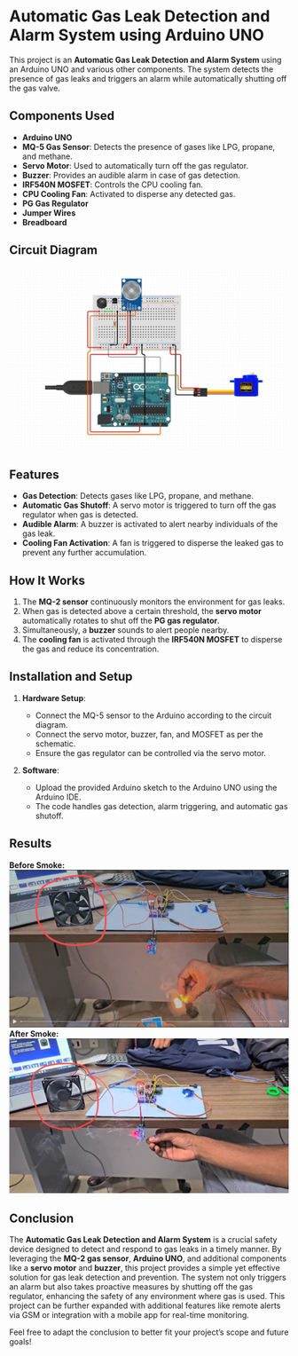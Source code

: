# Automatic Gas Leak Detection and Alarm System using Arduino UNO

This project is an **Automatic Gas Leak Detection and Alarm System** using an Arduino UNO and various other components. The system detects the presence of gas leaks and triggers an alarm while automatically shutting off the gas valve.

## Components Used
- **Arduino UNO**
- **MQ-5 Gas Sensor**: Detects the presence of gases like LPG, propane, and methane.
- **Servo Motor**: Used to automatically turn off the gas regulator.
- **Buzzer**: Provides an audible alarm in case of gas detection.
- **IRF540N MOSFET**: Controls the CPU cooling fan.
- **CPU Cooling Fan**: Activated to disperse any detected gas.
- **PG Gas Regulator**
- **Jumper Wires**
- **Breadboard**

## Circuit Diagram
![Circuit Diagram](https://github.com/fenicXs/Automatic-Gas-leak-detection-and-alarm-system-using-Arduino-UNO/blob/main/circuit%20diagram.jpg?raw=true)

## Features
- **Gas Detection**: Detects gases like LPG, propane, and methane.
- **Automatic Gas Shutoff**: A servo motor is triggered to turn off the gas regulator when gas is detected.
- **Audible Alarm**: A buzzer is activated to alert nearby individuals of the gas leak.
- **Cooling Fan Activation**: A fan is triggered to disperse the leaked gas to prevent any further accumulation.

## How It Works
1. The **MQ-2 sensor** continuously monitors the environment for gas leaks.
2. When gas is detected above a certain threshold, the **servo motor** automatically rotates to shut off the **PG gas regulator**.
3. Simultaneously, a **buzzer** sounds to alert people nearby.
4. The **cooling fan** is activated through the **IRF540N MOSFET** to disperse the gas and reduce its concentration.

## Installation and Setup
1. **Hardware Setup**:
   - Connect the MQ-5 sensor to the Arduino according to the circuit diagram.
   - Connect the servo motor, buzzer, fan, and MOSFET as per the schematic.
   - Ensure the gas regulator can be controlled via the servo motor.

2. **Software**:
   - Upload the provided Arduino sketch to the Arduino UNO using the Arduino IDE.
   - The code handles gas detection, alarm triggering, and automatic gas shutoff.

## Results
**Before Smoke:**
![Before Smoke](https://github.com/fenicXs/Automatic-Gas-leak-detection-and-alarm-system-using-Arduino-UNO/blob/main/1.jpg?raw=true)
**After Smoke:**
![After Smoke](https://github.com/fenicXs/Automatic-Gas-leak-detection-and-alarm-system-using-Arduino-UNO/blob/main/2.jpg?raw=true)

## Conclusion

The **Automatic Gas Leak Detection and Alarm System** is a crucial safety device designed to detect and respond to gas leaks in a timely manner. By leveraging the **MQ-2 gas sensor**, **Arduino UNO**, and additional components like a **servo motor** and **buzzer**, this project provides a simple yet effective solution for gas leak detection and prevention. The system not only triggers an alarm but also takes proactive measures by shutting off the gas regulator, enhancing the safety of any environment where gas is used. This project can be further expanded with additional features like remote alerts via GSM or integration with a mobile app for real-time monitoring.

Feel free to adapt the conclusion to better fit your project’s scope and future goals!
